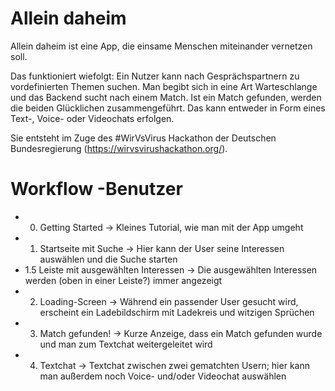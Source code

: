 # Allein daheim

Allein daheim ist eine App, die einsame Menschen miteinander vernetzen soll.

Das funktioniert wiefolgt: Ein Nutzer kann nach Gesprächspartnern zu vordefinierten Themen suchen.
Man begibt sich in eine Art Warteschlange und das Backend sucht nach einem Match.
Ist ein Match gefunden, werden die beiden Glücklichen zusammengeführt.
Das kann entweder in Form eines Text-, Voice- oder Videochats erfolgen.

Sie entsteht im Zuge des #WirVsVirus Hackathon der Deutschen Bundesregierung (https://wirvsvirushackathon.org/).


# Workflow -Benutzer

- 0. Getting Started -> Kleines Tutorial, wie man mit der App umgeht
- 1. Startseite mit Suche -> Hier kann der User seine Interessen auswählen und die Suche starten
- 1.5 Leiste mit ausgewählten Interessen -> Die ausgewählten Interessen werden (oben in einer Leiste?) immer angezeigt
- 2. Loading-Screen -> Während ein passender User gesucht wird, erscheint ein Ladebildschirm mit Ladekreis und witzigen Sprüchen
- 3. Match gefunden! -> Kurze Anzeige, dass ein Match gefunden wurde und man zum Textchat weitergeleitet wird
- 4. Textchat -> Textchat zwischen zwei gematchten Usern; hier kann man außerdem noch Voice- und/oder Videochat auswählen
